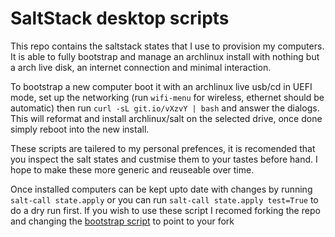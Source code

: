 # SaltStack desktop scripts

This repo contains the saltstack states that I use to provision my computers. It is able to fully bootstrap and manage an archlinux install with nothing but a arch live disk, an internet connection and minimal interaction.

To bootstrap a new computer boot it with an archlinux live usb/cd in UEFI mode, set up the networking (run `wifi-menu` for wireless, ethernet should be automatic) then run `curl -sL git.io/vXzvY | bash` and answer the dialogs. This will reformat and install archlinux/salt on the selected drive, once done simply reboot into the new install.

These scripts are tailered to my personal prefences, it is recomended that you inspect the salt states and custmise them to your tastes before hand. I hope to make these more generic and reuseable over time.

Once installed computers can be kept upto date with changes by running `salt-call state.apply` or you can run `salt-call state.apply test=True` to do a dry run first. If you wish to use these script I recomed forking the repo and changing the [bootstrap script](https://github.com/mdaffin/salt/blob/master/bootstrap#L67-L71) to point to your fork
